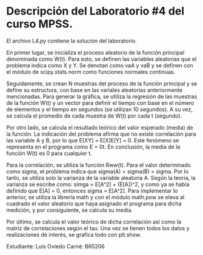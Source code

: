 # Descripción del Laboratorio #4 del curso MPSS.

El archivo L4.py contiene la solución del laboratorio.
   
En primer lugar, se inicializa el proceso aleatorio de la función principal denominada como W(t). Para esto, se definen las variables aleatorias 
que el problema indica como X y Y. Se denotan como vaA y vaB y se definen con el módulo de scipy.stats.norm como funciones normales continuas. 

Seguidamente, se crean N muestras del proceso de la función principal y se define su estructura, con base en las variales aleatorias anteriormente
mencionadas. Para generar la gráfica, se utiliza la regresión de las muestras de la función W(t) y un vector para definir el tiempo con base en el
número de elementos y el tiempo en segundos (se utilizan 10 segundos). A su vez, se calcula el promedio de cada muestra de W(t) por cada t (segundo).

Por otro lado, se calcula el resultado teórico del valor esperado (media) de la función. La indicación del problema afirma que no existe correlación
para las variable A y B, por lo que E[XY] = E[X]E[Y] = 0. Este fenómeno se representa en el programa como E = 0t. En conclusión, la media de la función 
W(t) es 0 para cualquier t.

Para la correlación, se utiliza la función Rww(t). Para el valor determinado como sigma, el problema indica que sigma(A) = sigma(B) = sigma. Por lo
tanto, se utiliza solo la varianza de la variable aleatoria A. Según la teoría, la varianza se escribe como: simga = E[A^2] + (E[A])^2, y como ya se
había definido que E[A] = 0, entonces sigma = E[A^2]. Para implementar lo anterior, se utiliza la librería math y con el módulo math.pow se eleva al 
cuadrado el valor aleatorio que haya asignado el programa para dicha medición, y por consiguiente, se calcula su media. 

Por último, se calcula el valor teórico de dicha correlación así como la matriz de correlaciones según el tau. Una vez se tienen todos los datos y 
realizaciones de interés, se grafica todo con plt.show.

Estudiante: Luis Oviedo
Carné: B65206



